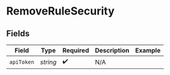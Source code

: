 # RemoveRuleSecurity


## Fields

| Field              | Type               | Required           | Description        | Example            |
| ------------------ | ------------------ | ------------------ | ------------------ | ------------------ |
| `apiToken`         | *string*           | :heavy_check_mark: | N/A                |                    |